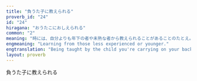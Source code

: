 ```yaml
---
title: "負うた子に教えられる"
proverb_id: "24"
id: "24"
hiragana: "おうたこにおしえられる"
common: "2"
meaning: "時には、自分よりも年下の者や未熟な者から教えられることがあることのたとえ。"
engmeaning: "Learning from those less experienced or younger."
engtranslation: "Being taught by the child you're carrying on your back."
layout: proverb
---
```


負うた子に教えられる
